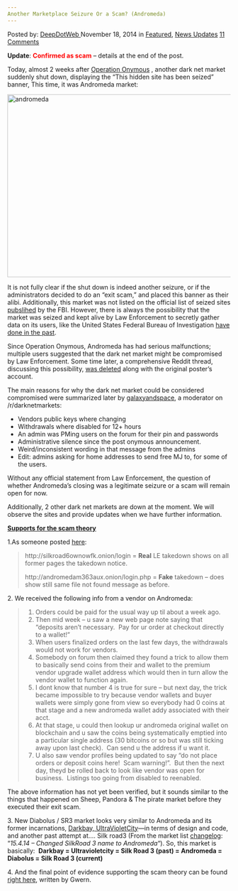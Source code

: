 ```yaml
---
Another Marketplace Seizure Or a Scam? (Andromeda)
---
```

<article class="post-listing post-8333 post type-post status-publish format-standard has-post-thumbnail hentry category-deepdot-news category-news-updates tag-operation-onymous">
    <div class="post-inner">
    <p class="post-meta">
    <span>Posted by: <a href="https://www.deepdotweb.com/author/admin/" title="">DeepDotWeb </a></span>
    <span>November 18, 2014</span>
    <span>in <a href="https://www.deepdotweb.com/category/deepdot-news/" rel="category tag">Featured</a>, <a href="https://www.deepdotweb.com/category/news-updates/" rel="category tag">News Updates</a></span>
    <span><a href="https://www.deepdotweb.com/2014/11/18/another-marketplace-seizure-scam-andromeda/#comments">11 Comments</a></span>
    </p>
    <div class="clear"></div>
    <div class="entry">
    <p><strong>Update</strong>: <span style="color: #ff0000;"><strong>Confirmed as scam</strong></span> – details at the end of the post.</p>
    <p>Today, almost 2 weeks after <a href="http://www.deepdotweb.com/tag/operation-onymous/">Operation Onymous</a> , another dark net market suddenly shut down, displaying the “This hidden site has been seized” banner, This time, it was Andromeda market:</p>
    <p><a href="http://www.deepdotweb.com/wp-content/uploads/2014/11/andromeda.png"><img class="aligncenter  wp-image-8334" src="https://www.deepdotweb.com/wp-content/uploads/2014/11/andromeda.png" alt="andromeda" width="696" height="412" srcset="https://www.deepdotweb.com/wp-content/uploads/2014/11/andromeda.png 1516w, https://www.deepdotweb.com/wp-content/uploads/2014/11/andromeda-300x178.png 300w, https://www.deepdotweb.com/wp-content/uploads/2014/11/andromeda-1024x606.png 1024w" sizes="(max-width: 696px) 100vw, 696px" /></a></p>
    <p>It is not fully clear if the shut down is indeed another seizure, or if the administrators decided to do an “exit scam,” and placed this banner as their alibi. Additionally, this market was not listed on the official list of seized sites <a href="https://www.scribd.com/doc/246222731/Operation-Onymous-Dark-Markets-Seizure-Forfeiture-Complaint">pubslihed</a> by the FBI. However, there is always the possibility that the market was seized and kept alive by Law Enforcement to secretly gather data on its users, like the United States Federal Bureau of Investigation <a href="http://mashable.com/2013/05/29/fbi-child-porn-website-sting-operation/">have done in the past</a>.</p>
    <p>Since Operation Onymous, Andromeda has had serious malfunctions; multiple users suggested that the dark net market might be compromised by Law Enforcement. Some time later, a comprehensive Reddit thread, discussing this possibility, <a href="http://www.reddit.com/r/DarkNetMarkets/comments/2mgxm6/andromeda_market_potentially_compromised_by_le/">was deleted</a> along with the original poster&#8217;s account.</p>
    <p>The main reasons for why the dark net market could be considered compromised were summarized later by <a href="https://www.reddit.com/r/DarkNetMarkets/comments/2mi66x/andromeda/cm4ge86">galaxyandspace</a>, a moderator on /r/darknetmarkets:</p>
    <ul>
    <li>Vendors public keys where changing</li>
    <li>Withdrawals where disabled for 12+ hours</li>
    <li>An admin was PMing users on the forum for their pin and passwords</li>
    <li>Administrative silence since the post onymous announcement.</li>
    <li>Weird/inconsistent wording in that message from the admins</li>
    <li>Edit: admins asking for home addresses to send free MJ to, for some of the users.</li>
    </ul>
    <p>Without any official statement from Law Enforcement, the question of whether Andromeda&#8217;s closing was a legitimate seizure or a scam will remain open for now.</p>
    <p>Additionally, 2 other dark net markets are down at the moment. We will observe the sites and provide updates when we have further information.</p>
    <p><span style="text-decoration: underline;"><strong>Supports for the scam theory</strong></span></p>
    <p>1.As someone posted <a href="http://www.reddit.com/r/DarkNetMarkets/comments/2modbl/andromeda_seized_today/cm67moz">here</a>:</p>
    <blockquote><p>http://silkroad6ownowfk.onion/login = <strong>Real</strong> LE takedown shows on all former pages the takedown notice.</p>
    <p>http://andromedam363aux.onion/login.php = <strong>Fake</strong> takedown &#8211; does show still same file not found message as before.</p></blockquote>
    <p>2. We received the following info from a vendor on Andromeda:</p>
    <blockquote>
    <ol>
    <li>Orders could be paid for the usual way up til about a week ago.</li>
    <li>Then mid week &#8211; u saw a new web page note saying that &#8220;deposits aren&#8217;t necessary.  Pay for ur order at checkout directly to a wallet!&#8221;</li>
    <li>When users finalized orders on the last few days, the withdrawals would not work for vendors.</li>
    <li>Somebody on forum then claimed they found a trick to allow them to basically send coins from their and wallet to the premium vendor upgrade wallet address which would then in turn allow the vendor wallet to function again.</li>
    <li>I dont know that number 4 is true for sure &#8211; but next day, the trick became impossible to try because vendor wallets and buyer wallets were simply gone from view so everybody had 0 coins at that stage and a new andromeda wallet addy associated with their acct.</li>
    <li>At that stage, u could then lookup ur andromeda original wallet on blockchain and u saw the coins being systematically emptied into a particular single address (30 bitcoins or so but was still ticking away upon last check).  Can send u the address if u want it.</li>
    <li>U also saw vendor profiles being updated to say &#8220;do not place orders or deposit coins here!  Scam warning!&#8221;.  But then the next day, theyd be rolled back to look like vendor was open for business.  Listings too going from disabled to reenabled.</li>
    </ol>
    </blockquote>
    <p>The above information has not yet been verified, but it sounds similar to the things that happened on Sheep, Pandora &amp; The pirate market before they executed their exit scam.</p>
    <p>3. New Diabolus / SR3 market looks very similar to Andromeda and its former incarnations, <a href="http://www.deepdotweb.com/2014/05/01/marketplace-merge-darkbay-andromeda/">Darkbay, UltraVioletCity</a>—in terms of design and code, and another past attempt at…. Silk road3 (From the market list <a href="http://www.deepdotweb.com/hidden-marketplace-list-changelog/">changelog</a>: “<em>15.4.14 – Changed SilkRoad 3 name to Andromeda</em>“). So, this market is basically:  <strong>Darkbay = Ultravioletcity = Silk Road 3 (past) = Andromeda = Diabolus = Silk Road 3 (current)</strong></p>
    <p>4. And the final point of evidence supporting the scam theory can be found <a href="http://www.reddit.com/r/DarkNetMarkets/comments/2modbl/andromeda_seized_today/cm6apbu">right here</a>, written by Gwern.</p>
    <p>&nbsp;</p>
    </div>
    <span style="display:none"><a href="https://www.deepdotweb.com/tag/operation-onymous/" rel="tag">Operation Onymous</a></span> <span style="display:none" class="updated">2014-11-18</span>
    <div style="display:none" class="vcard author" itemprop="author" itemscope itemtype="http://schema.org/Person"><strong class="fn" itemprop="name"><a href="https://www.deepdotweb.com/author/admin/" title="Posts by DeepDotWeb" rel="author">DeepDotWeb</a></strong></div>
    </div>
</article>

